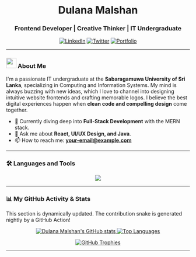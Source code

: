 <div align="center">
  <h1>Dulana Malshan</h1>
  <h3>Frontend Developer | Creative Thinker | IT Undergraduate</h3>
  
  <p>
    <a href="https://www.linkedin.com/in/dulana-malshan-499095336/" target="_blank"><img src="https://img.shields.io/badge/LinkedIn-0A66C2?style=for-the-badge&logo=linkedin&logoColor=white" alt="LinkedIn"/></a>
    <a href="https://twitter.com/your-twitter-username" target="_blank"><img src="https://img.shields.io/badge/Twitter-1DA1F2?style=for-the-badge&logo=twitter&logoColor=white" alt="Twitter"/></a>
    <a href="https://your-portfolio-website.com" target="_blank"><img src="https://img.shields.io/badge/My_Portfolio-64ffda?style=for-the-badge&logo=react&logoColor=black" alt="Portfolio"/></a>
  </p>
</div>

---

### <img src="https://media.giphy.com/media/hvRJCLFzcasrR4ia7z/giphy.gif" width="28px"> About Me

I'm a passionate IT undergraduate at the **Sabaragamuwa University of Sri Lanka**, specializing in Computing and Information Systems. My mind is always buzzing with new ideas, which I love to channel into designing intuitive website frontends and crafting memorable logos. I believe the best digital experiences happen when **clean code and compelling design** come together.

- 🌱 Currently diving deep into **Full-Stack Development** with the MERN stack.
- 💬 Ask me about **React, UI/UX Design, and Java**.
- 📫 How to reach me: **[your-email@example.com](mailto:your-email@example.com)**

---

### 🛠️ Languages and Tools

<p align="center">
  <img src="https://skillicons.dev/icons?i=html,css,js,react,nodejs,express,mongodb,mysql,java,python,c,git,figma&perline=7" />
</p>

---

### 📊 My GitHub Activity & Stats

This section is dynamically updated. The contribution snake is generated nightly by a GitHub Action!

<div align="center">
  
  <a href="https://github.com/anuraghazra/github-readme-stats">
    <img src="https://github-readme-stats.vercel.app/api?username=Dulana2002&show_icons=true&theme=tokyonight&include_all_commits=true&count_private=true" alt="Dulana Malshan's GitHub stats" />
  </a>
  
  <a href="https://github.com/anuraghazra/github-readme-stats">
    <img src="https://github-readme-stats.vercel.app/api/top-langs/?username=Dulana2002&layout=compact&theme=tokyonight" alt="Top Languages" />
  </a>
  
  <p>
    <a href="https://github.com/ryo-ma/github-profile-trophy">
      <img src="https://github-profile-trophy.vercel.app/?username=Dulana2002&theme=tokyonight&row=1&column=7" alt="GitHub Trophies"/>
    </a>
  </p>

  
</div>

---
